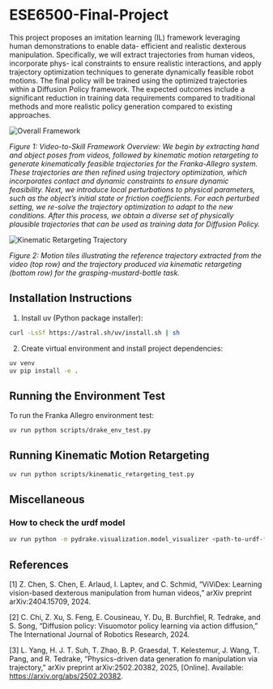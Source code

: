 # ESE6500-Final-Project
This project proposes an imitation learning (IL)
framework leveraging human demonstrations to enable data-
efficient and realistic dexterous manipulation. Specifically, we
will extract trajectories from human videos, incorporate phys-
ical constraints to ensure realistic interactions, and apply
trajectory optimization techniques to generate dynamically
feasible robot motions. The final policy will be trained using the
optimized trajectories within a Diffusion Policy framework. The
expected outcomes include a significant reduction in training
data requirements compared to traditional methods and more
realistic policy generation compared to existing approaches.

![Overall Framework](media/vid2skill.drawio.png)

*Figure 1: Video-to-Skill Framework Overview: We begin by extracting hand and object poses from videos, followed by kinematic motion retargeting to generate kinematically feasible trajectories for the Franka-Allegro system. These trajectories are then refined using trajectory optimization, which incorporates contact and dynamic constraints to ensure dynamic feasibility. Next, we introduce local perturbations to physical parameters, such as the object’s initial state or friction coefficients. For each perturbed setting, we re-solve the trajectory optimization to adapt to the new conditions. After this process, we obtain a diverse set of physically plausible trajectories that can be used as training data for Diffusion Policy.*

![Kinematic Retargeting Trajectory](media/kinematic_retargeting.drawio.png)

*Figure 2: Motion tiles illustrating the reference trajectory extracted from the video (top row) and the trajectory produced via kinematic retargeting (bottom row) for the grasping-mustard-bottle task.*

## Installation Instructions

1. Install uv (Python package installer):
```bash
curl -LsSf https://astral.sh/uv/install.sh | sh
```

2. Create virtual environment and install project dependencies:
```bash
uv venv
uv pip install -e .
```

## Running the Environment Test

To run the Franka Allegro environment test:
```bash
uv run python scripts/drake_env_test.py
```

## Running Kinematic Motion Retargeting

```bash
uv run python scripts/kinematic_retargeting_test.py
```

## Miscellaneous

### How to check the urdf model

```bash
uv run python -m pydrake.visualization.model_visualizer <path-to-urdf-file>
```

## References

[1] Z. Chen, S. Chen, E. Arlaud, I. Laptev, and C. Schmid, “ViViDex:
Learning vision-based dexterous manipulation from human videos,”
arXiv preprint arXiv:2404.15709, 2024.

[2] C. Chi, Z. Xu, S. Feng, E. Cousineau, Y. Du, B. Burchfiel, R. Tedrake,
and S. Song, “Diffusion policy: Visuomotor policy learning via action
diffusion,” The International Journal of Robotics Research, 2024.

[3] L. Yang, H. J. T. Suh, T. Zhao, B. P. Graesdal, T. Kelestemur,
J. Wang, T. Pang, and R. Tedrake, “Physics-driven data generation fo
manipulation via trajectory,” arXiv preprint arXiv:2502.20382, 2025,
[Online]. Available: https://arxiv.org/abs/2502.20382.